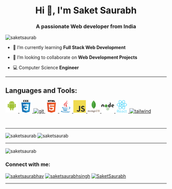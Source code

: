 <h1 align="center">Hi 👋, I'm Saket Saurabh</h1>
<h3 align="center">A passionate Web developer from India</h3>
<p align="left"> <img src="https://komarev.com/ghpvc/?username=saketsaurab&label=Profile%20views&color=0e75b6&style=flat" alt="saketsaurab" /> </p>





- 📱 I’m currently learning **Full Stack Web Development** 

- 👯 I’m looking to collaborate on **Web Development Projects**

- 💻 Computer Science **Engineer**






<hr>
<h2 align="left">Languages and Tools:</h2>


<p align="left"> <a href="https://developer.android.com" target="_blank" rel="noreferrer"> <img src="https://raw.githubusercontent.com/devicons/devicon/master/icons/android/android-original-wordmark.svg" alt="android" width="40" height="40"/> </a> <a href="https://www.w3schools.com/css/" target="_blank" rel="noreferrer"> <img src="https://raw.githubusercontent.com/devicons/devicon/master/icons/css3/css3-original-wordmark.svg" alt="css3" width="40" height="40"/> </a> <a href="https://git-scm.com/" target="_blank" rel="noreferrer"> <img src="https://www.vectorlogo.zone/logos/git-scm/git-scm-icon.svg" alt="git" width="40" height="40"/> </a> <a href="https://www.w3.org/html/" target="_blank" rel="noreferrer"> <img src="https://raw.githubusercontent.com/devicons/devicon/master/icons/html5/html5-original-wordmark.svg" alt="html5" width="40" height="40"/> </a> <a href="https://www.java.com" target="_blank" rel="noreferrer"> <img src="https://raw.githubusercontent.com/devicons/devicon/master/icons/java/java-original.svg" alt="java" width="40" height="40"/> </a> <a href="https://developer.mozilla.org/en-US/docs/Web/JavaScript" target="_blank" rel="noreferrer"> <img src="https://raw.githubusercontent.com/devicons/devicon/master/icons/javascript/javascript-original.svg" alt="javascript" width="40" height="40"/> </a> <a href="https://www.mongodb.com/" target="_blank" rel="noreferrer"> <img src="https://raw.githubusercontent.com/devicons/devicon/master/icons/mongodb/mongodb-original-wordmark.svg" alt="mongodb" width="40" height="40"/> </a> <a href="https://nodejs.org" target="_blank" rel="noreferrer"> <img src="https://raw.githubusercontent.com/devicons/devicon/master/icons/nodejs/nodejs-original-wordmark.svg" alt="nodejs" width="40" height="40"/> </a> <a href="https://reactjs.org/" target="_blank" rel="noreferrer"> <img src="https://raw.githubusercontent.com/devicons/devicon/master/icons/react/react-original-wordmark.svg" alt="react" width="40" height="40"/> </a> <a href="https://tailwindcss.com/" target="_blank" rel="noreferrer"> <img src="https://www.vectorlogo.zone/logos/tailwindcss/tailwindcss-icon.svg" alt="tailwind" width="40" height="40"/> </a> </p>

<br>
<hr>

<p>
<img width="35%"  src="https://github-readme-stats.vercel.app/api/top-langs?username=saketsaurab&show_icons=true&locale=en&layout=compact" alt="saketsaurab" />

<img width="46%" src="https://github-readme-stats.vercel.app/api?username=saketsaurab&show_icons=true&locale=en" alt="saketsaurab" />

</p>




<hr>




<p><img align="center" src="https://github-readme-streak-stats.herokuapp.com/?user=saketsaurab&" alt="saketsaurab" /></p>





<p align="left">
  
<h3 align="left">Connect with me:</h3>  
  
<a href="https://twitter.com/saketsaurabhav" target="blank"><img align="center" src="https://raw.githubusercontent.com/rahuldkjain/github-profile-readme-generator/master/src/images/icons/Social/twitter.svg" alt="saketsaurabhav" height="30" width="40" /></a>
  <a href="https://linkedin.com/in/saketsaurabhsingh" target="blank"><img align="center" src="https://raw.githubusercontent.com/rahuldkjain/github-profile-readme-generator/master/src/images/icons/Social/linked-in-alt.svg" alt="saketsaurabhsingh" height="30" width="40" /></a>
  <a href="https://t.me/SaketSaurabh" target="blank"><img align="center" src="https://upload.wikimedia.org/wikipedia/commons/8/82/Telegram_logo.svg" alt="SaketSaurabh" height="30" width="40" /></a>
</p>
<hr>

